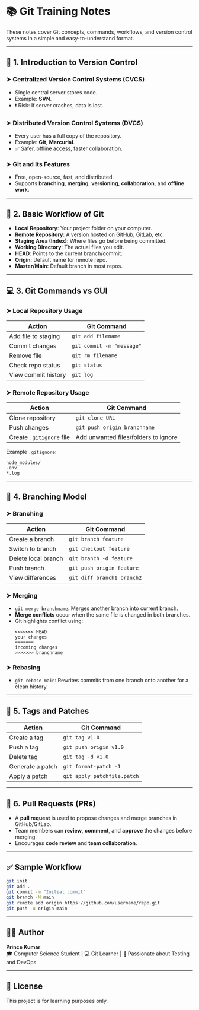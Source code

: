 # 📚 Git Training Notes

These notes cover Git concepts, commands, workflows, and version control systems in a simple and easy-to-understand format.

---

## 🔰 1. Introduction to Version Control

### ➤ Centralized Version Control Systems (CVCS)
- Single central server stores code.
- Example: **SVN**.
- ❗ Risk: If server crashes, data is lost.

### ➤ Distributed Version Control Systems (DVCS)
- Every user has a full copy of the repository.
- Example: **Git**, **Mercurial**.
- ✅ Safer, offline access, faster collaboration.

### ➤ Git and Its Features
- Free, open-source, fast, and distributed.
- Supports **branching**, **merging**, **versioning**, **collaboration**, and **offline work**.

---

## 🔁 2. Basic Workflow of Git

- **Local Repository**: Your project folder on your computer.
- **Remote Repository**: A version hosted on GitHub, GitLab, etc.
- **Staging Area (Index)**: Where files go before being committed.
- **Working Directory**: The actual files you edit.
- **HEAD**: Points to the current branch/commit.
- **Origin**: Default name for remote repo.
- **Master/Main**: Default branch in most repos.

---

## 💻 3. Git Commands vs GUI

### ➤ Local Repository Usage

| Action                          | Git Command                          |
|-------------------------------|--------------------------------------|
| Add file to staging           | `git add filename`                  |
| Commit changes                | `git commit -m "message"`           |
| Remove file                   | `git rm filename`                   |
| Check repo status             | `git status`                        |
| View commit history           | `git log`                           |

### ➤ Remote Repository Usage

| Action                          | Git Command                          |
|-------------------------------|--------------------------------------|
| Clone repository               | `git clone URL`                     |
| Push changes                   | `git push origin branchname`        |
| Create `.gitignore` file       | Add unwanted files/folders to ignore |

Example `.gitignore`:
```
node_modules/
.env
*.log
```

---

## 🌿 4. Branching Model

### ➤ Branching

| Action                          | Git Command                          |
|-------------------------------|--------------------------------------|
| Create a branch                | `git branch feature`                |
| Switch to branch               | `git checkout feature`              |
| Delete local branch            | `git branch -d feature`             |
| Push branch                    | `git push origin feature`           |
| View differences               | `git diff branch1 branch2`          |

### ➤ Merging

- `git merge branchname`: Merges another branch into current branch.
- **Merge conflicts** occur when the same file is changed in both branches.
- Git highlights conflict using:
  ```
  <<<<<<< HEAD
  your changes
  =======
  incoming changes
  >>>>>>> branchname
  ```

### ➤ Rebasing

- `git rebase main`: Rewrites commits from one branch onto another for a clean history.

---

## 🔖 5. Tags and Patches

| Action                          | Git Command                          |
|-------------------------------|--------------------------------------|
| Create a tag                   | `git tag v1.0`                      |
| Push a tag                     | `git push origin v1.0`              |
| Delete tag                     | `git tag -d v1.0`                   |
| Generate a patch               | `git format-patch -1`               |
| Apply a patch                  | `git apply patchfile.patch`         |

---

## 🔄 6. Pull Requests (PRs)

- A **pull request** is used to propose changes and merge branches in GitHub/GitLab.
- Team members can **review**, **comment**, and **approve** the changes before merging.
- Encourages **code review** and **team collaboration**.

---

## ✅ Sample Workflow

```bash
git init
git add .
git commit -m "Initial commit"
git branch -M main
git remote add origin https://github.com/username/repo.git
git push -u origin main
```

---

## 👨‍💻 Author

**Prince Kumar**  
🎓 Computer Science Student | 💻 Git Learner | 🚀 Passionate about Testing and DevOps

---

## 📎 License

This project is for learning purposes only.
